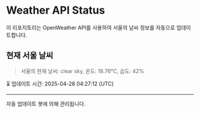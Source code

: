 
# Weather API Status

이 리포지토리는 OpenWeather API를 사용하여 서울의 날씨 정보를 자동으로 업데이트합니다.

## 현재 서울 날씨
> 서울의 현재 날씨: clear sky, 온도: 18.76°C, 습도: 42%

⏳ 업데이트 시간: 2025-04-28 04:27:12 (UTC)

---
자동 업데이트 봇에 의해 관리됩니다.
